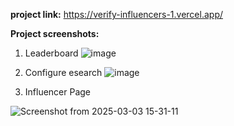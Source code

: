 


**project link:** https://verify-influencers-1.vercel.app/

**Project screenshots:** 

1. Leaderboard
![image](https://github.com/user-attachments/assets/37e89b70-08a2-45dc-8588-b4a12e07a7e8)




3. Configure esearch
![image](https://github.com/user-attachments/assets/0017a147-744e-4274-9f4c-27e33a6e1cfb)






4. Influencer Page


![Screenshot from 2025-03-03 15-31-11](https://github.com/user-attachments/assets/701af8af-95a2-48e3-8e4b-2590ce8f77f2)

